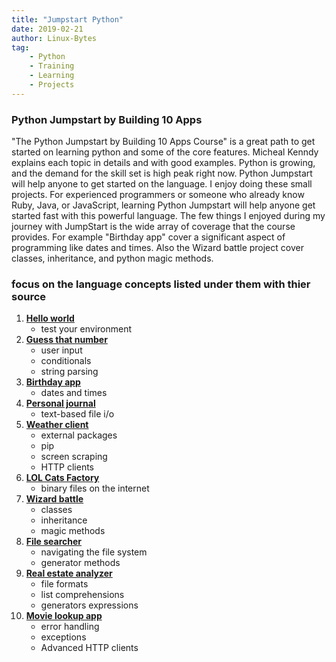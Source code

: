 ```yaml
---
title: "Jumpstart Python"
date: 2019-02-21
author: Linux-Bytes
tag:
    - Python
    - Training
    - Learning
    - Projects
---
```



### Python Jumpstart by Building 10 Apps

"The Python Jumpstart by Building 10 Apps Course" is a great path to get started on learning python and some of the core features. Micheal Kenndy explains each topic in details and with good examples. Python is growing, and the demand for the skill set is high peak right now. Python Jumpstart will help anyone to get started on the language. I enjoy doing these small projects. For experienced programmers or someone who already know Ruby, Java, or JavaScript, learning Python Jumpstart will help anyone get started fast with this powerful language. The few things I enjoyed during my journey with JumpStart is the wide array of coverage that the course provides. For example "Birthday app" cover a significant aspect of programming like dates and times. Also the Wizard battle project cover classes, inheritance, and python magic methods.


### focus on the language concepts listed under them with thier source

1. [**Hello world**](https://github.com/mikeckennedy/python-jumpstart-course-demos/tree/master/apps/01_hello_world/you_try)
    * test your environment
2. [**Guess that number**](https://github.com/mikeckennedy/python-jumpstart-course-demos/tree/master/apps/02-guess-number-app)
    * user input
    * conditionals
    * string parsing
3. [**Birthday app**](https://github.com/mikeckennedy/python-jumpstart-course-demos/tree/master/apps/03_birthday/you_try)
    * dates and times
4. [**Personal journal**](https://github.com/mikeckennedy/python-jumpstart-course-demos/tree/master/apps/04_journal/you_try)
    * text-based file i/o
5. [**Weather client**](https://github.com/mikeckennedy/python-jumpstart-course-demos/tree/master/apps/05_weather_client/you_try)
    * external packages
    * pip
    * screen scraping
    * HTTP clients
6. [**LOL Cats Factory**](https://github.com/mikeckennedy/python-jumpstart-course-demos/tree/master/apps/06_lolcat_factory/you_try)
    * binary files on the internet
7. [**Wizard battle**](https://github.com/mikeckennedy/python-jumpstart-course-demos/tree/master/apps/07_wizard_battle/you_try)
    * classes
    * inheritance
    * magic methods
8. [**File searcher**](https://github.com/mikeckennedy/python-jumpstart-course-demos/tree/master/apps/08_file_searcher/you_try)
    * navigating the file system
    * generator methods
9. [**Real estate analyzer**](https://github.com/mikeckennedy/python-jumpstart-course-demos/tree/master/apps/09_real_estate_analyzer/you_try)
    * file formats
    * list comprehensions
    * generators expressions
10. [**Movie lookup app**](https://github.com/mikeckennedy/python-jumpstart-course-demos/tree/master/apps/10_movie_search/you_try)
    * error handling
    * exceptions
    * Advanced HTTP clients
